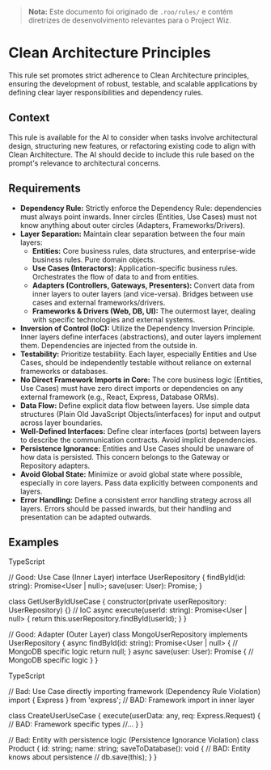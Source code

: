 > **Nota:** Este documento foi originado de `.roo/rules/` e contém diretrizes de desenvolvimento relevantes para o Project Wiz.

# **Clean Architecture Principles**

This rule set promotes strict adherence to Clean Architecture principles, ensuring the development of robust, testable, and scalable applications by defining clear layer responsibilities and dependency rules.

## **Context**

This rule is available for the AI to consider when tasks involve architectural design, structuring new features, or refactoring existing code to align with Clean Architecture. The AI should decide to include this rule based on the prompt's relevance to architectural concerns.

## **Requirements**

* **Dependency Rule:** Strictly enforce the Dependency Rule: dependencies must always point inwards. Inner circles (Entities, Use Cases) must not know anything about outer circles (Adapters, Frameworks/Drivers).
* **Layer Separation:** Maintain clear separation between the four main layers:
  * **Entities:** Core business rules, data structures, and enterprise-wide business rules. Pure domain objects.
  * **Use Cases (Interactors):** Application-specific business rules. Orchestrates the flow of data to and from entities.
  * **Adapters (Controllers, Gateways, Presenters):** Convert data from inner layers to outer layers (and vice-versa). Bridges between use cases and external frameworks/drivers.
  * **Frameworks & Drivers (Web, DB, UI):** The outermost layer, dealing with specific technologies and external systems.
* **Inversion of Control (IoC):** Utilize the Dependency Inversion Principle. Inner layers define interfaces (abstractions), and outer layers implement them. Dependencies are injected from the outside in.
* **Testability:** Prioritize testability. Each layer, especially Entities and Use Cases, should be independently testable without reliance on external frameworks or databases.
* **No Direct Framework Imports in Core:** The core business logic (Entities, Use Cases) must have zero direct imports or dependencies on any external framework (e.g., React, Express, Database ORMs).
* **Data Flow:** Define explicit data flow between layers. Use simple data structures (Plain Old JavaScript Objects/interfaces) for input and output across layer boundaries.
* **Well-Defined Interfaces:** Define clear interfaces (ports) between layers to describe the communication contracts. Avoid implicit dependencies.
* **Persistence Ignorance:** Entities and Use Cases should be unaware of how data is persisted. This concern belongs to the Gateway or Repository adapters.
* **Avoid Global State:** Minimize or avoid global state where possible, especially in core layers. Pass data explicitly between components and layers.
* **Error Handling:** Define a consistent error handling strategy across all layers. Errors should be passed inwards, but their handling and presentation can be adapted outwards.

## **Examples**

<example type="valid">
TypeScript

// Good: Use Case (Inner Layer)
interface UserRepository {
  findById(id: string): Promise<User | null>;
  save(user: User): Promise<void>;
}

class GetUserByIdUseCase {
  constructor(private userRepository: UserRepository) {} // IoC
  async execute(userId: string): Promise<User | null> {
    return this.userRepository.findById(userId);
  }
}

// Good: Adapter (Outer Layer)
class MongoUserRepository implements UserRepository {
  async findById(id: string): Promise<User | null> {
    // MongoDB specific logic
    return null;
  }
  async save(user: User): Promise<void> {
    // MongoDB specific logic
  }
}

</example>
<example type="invalid">
TypeScript

// Bad: Use Case directly importing framework (Dependency Rule Violation)
import { Express } from 'express'; // BAD: Framework import in inner layer

class CreateUserUseCase {
  execute(userData: any, req: Express.Request) { // BAD: Framework specific types
    //...
  }
}

// Bad: Entity with persistence logic (Persistence Ignorance Violation)
class Product {
  id: string;
  name: string;
  saveToDatabase(): void { // BAD: Entity knows about persistence
    // db.save(this);
  }
}
</example>
